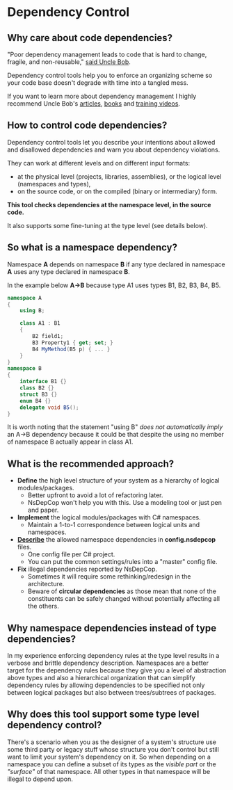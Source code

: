 # Dependency Control

## Why care about code dependencies?
"Poor dependency management leads to code that is hard to change, fragile, and non-reusable," [said Uncle Bob](http://butunclebob.com/ArticleS.UncleBob.PrinciplesOfOod).

Dependency control tools help you to enforce an organizing scheme so your code base doesn't degrade with time into a tangled mess.

If you want to learn more about dependency management I highly recommend Uncle Bob's [articles](https://docs.google.com/file/d/0BxR1naE0JfyzV2JVbkYwRE5odGM), [books](https://www.amazon.com/Agile-Principles-Patterns-Practices-C/dp/0131857258) and [training videos](https://cleancoders.com/videos/clean-code/solid-principles).

## How to control code dependencies?
Dependency control tools let you describe your intentions about allowed and disallowed dependencies and warn you about dependency violations.

They can work at different levels and on different input formats:
* at the physical level (projects, libraries, assemblies), or the logical level (namespaces and types),
* on the source code, or on the compiled (binary or intermediary) form.

**This tool checks dependencies at the namespace level, in the source code.**

It also supports some fine-tuning at the type level (see details below).

## So what is a namespace dependency?
Namespace **A** depends on namespace **B** if any type declared in namespace **A** uses any type declared in namespace **B**.

In the example below **A->B** because type A1 uses types B1, B2, B3, B4, B5.
```csharp
namespace A
{
    using B;

    class A1 : B1
    {
        B2 field1;
        B3 Property1 { get; set; }
        B4 MyMethod(B5 p) { ... }
    }
}
namespace B
{
    interface B1 {}
    class B2 {}
    struct B3 {}
    enum B4 {}
    delegate void B5();
}
```

It is worth noting that the statement "using B" *does not automatically imply* an A->B dependency because it could be that despite the using no member of namespace B actually appear in class A1.

## What is the recommended approach?
* **Define** the high level structure of your system as a hierarchy of logical modules/packages.
  * Better upfront to avoid a lot of refactoring later.
  * NsDepCop won't help you with this. Use a modeling tool or just pen and paper.
* **Implement** the logical modules/packages with C# namespaces.
  * Maintain a 1-to-1 correspondence between logical units and namespaces.
* [**Describe**](Help.md#dependency-rules) the allowed namespace dependencies in **config.nsdepcop** files.
  * One config file per C# project.
  * You can put the common settings/rules into a "master" config file.
* **Fix** illegal dependencies reported by NsDepCop.
  * Sometimes it will require some rethinking/redesign in the architecture.
  * Beware of **circular dependencies** as those mean that none of the constituents can be safely changed without potentially affecting all the others.

## Why namespace dependencies instead of type dependencies?
In my experience enforcing dependency rules at the type level results in a verbose and brittle dependency description.
Namespaces are a better target for the dependency rules because they give you a level of abstraction above types and also a hierarchical organization that can simplify dependency rules by allowing dependencies to be specified not only between logical packages but also between trees/subtrees of packages.

## Why does this tool support some type level dependency control?
There's a scenario when you as the designer of a system's structure use some third party or legacy stuff whose structure you don't control but still want to limit your system's dependency on it. 
So when depending on a namespace you can define a subset of its types as the *visible part* or the *"surface"* of that namespace. All other types in that namespace will be illegal to depend upon.
